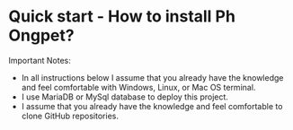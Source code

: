 # Quick start - How to install Ph Ongpet?

Important Notes: 

- In all instructions below I assume that you already have the knowledge and feel comfortable with Windows, Linux, or Mac OS terminal.
- I use MariaDB or MySql database to deploy this project.
- I assume that you already have the knowledge and feel comfortable to clone GitHub repositories.
